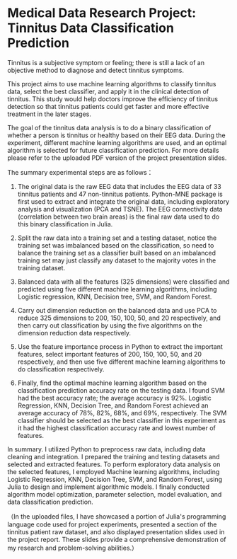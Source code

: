 # Medical Data Research Project: Tinnitus Data Classification Prediction


 Tinnitus is a subjective symptom or feeling; there is still a lack of an objective method to diagnose and detect tinnitus symptoms.


This project aims to use machine learning algorithms to classify tinnitus data, select the best classifier, and apply it in the clinical detection of tinnitus. This study would help doctors improve the efficiency of tinnitus detection so that tinnitus patients could get faster and more effective treatment in the later stages.

The goal of the tinnitus data analysis is to do a binary classification of whether a person is tinnitus or healthy based on their EEG data. During the experiment, different machine learning algorithms are used, and an optimal algorithm is selected for future classification prediction. For more details please refer to the uploaded PDF version of the project presentation slides.

The summary experimental steps are as follows：

1. The original data is the raw EEG data that includes the EEG data of 33 tinnitus patients and 47 non-tinnitus patients. Python-MNE package is first used to extract and integrate the original data, including exploratory analysis and visualization (PCA and TSNE). The EEG connectivity data (correlation between two brain areas) is the final raw data used to do this binary classification in Julia.
 
2. Split the raw data into a training set and a testing dataset, notice the training set was imbalanced based on the classification, so need to balance the training set as a classifier built based on an imbalanced training set may just classify any dataset to the majority votes in the training dataset.
 
3. Balanced data with all the features (325 dimensions) were classified and predicted using five different machine learning algorithms, including Logistic regression, KNN, Decision tree, SVM, and Random Forest.
   
4. Carry out dimension reduction on the balanced data and use PCA to reduce 325 dimensions to 200, 150, 100, 50, and 20 respectively, and then carry out classification by using the five algorithms on the dimension reduction data respectively.
   
5. Use the feature importance process in Python to extract the important features, select important features of 200, 150, 100, 50, and 20 respectively, and then use five different machine learning algorithms to do classification respectively.
    
6. Finally, find the optimal machine learning algorithm based on the classification prediction accuracy rate on the testing data. I found SVM had the best accuracy rate; the average accuracy is 92%. Logistic Regression, KNN, Decision Tree, and Random Forest achieved an average accuracy of 78%, 82%, 68%, and 69%, respectively. The SVM classifier should be selected as the best classifier in this experiment as it had the highest classification accuracy rate and lowest number of features.


In summary. I utilized Python to preprocess raw data, including data cleaning and integration. I prepared the training and testing datasets and selected and extracted features. To perform exploratory data analysis on the selected features, I employed Machine learning algorithms, including Logistic Regression, KNN, Decision Tree, SVM, and Random Forest, using Julia to design and implement algorithmic models. I finally conducted algorithm model optimization, parameter selection, model evaluation, and data classification prediction.

（In the uploaded files, I have showcased a portion of Julia's programming language code used for project experiments, presented a section of the tinnitus patient raw dataset, and also displayed presentation slides used in the project report. These slides provide a comprehensive demonstration of my research and problem-solving abilities.）




